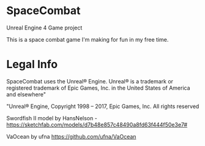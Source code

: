 # SpaceCombat
Unreal Engine 4 Game project

This is a space combat game I'm making for fun in my free time.

# Legal Info

SpaceCombat uses the Unreal® Engine. Unreal® is a trademark or registered trademark of Epic Games, Inc. in the United States of America and elsewhere"

"Unreal® Engine, Copyright 1998 – 2017, Epic Games, Inc. All rights reserved

Swordfish II model by HansNelson - https://sketchfab.com/models/d7b48e857c48490a8fd63f444f50e3e7#

VaOcean by ufna https://github.com/ufna/VaOcean
